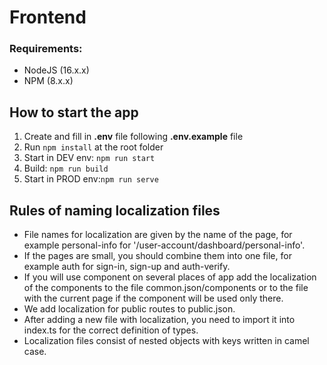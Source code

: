 # Frontend

### Requirements:

- NodeJS (16.x.x)
- NPM (8.x.x)

## How to start the app

1. Create and fill in **.env** file following **.env.example** file
2. Run `npm install` at the root folder
3. Start in DEV env: `npm run start`
4. Build: `npm run build`
5. Start in PROD env:`npm run serve`

## Rules of naming localization files

- File names for localization are given by the name of the page, for example personal-info for '/user-account/dashboard/personal-info'. 
- If the pages are small, you should combine them into one file, for example auth for sign-in, sign-up and auth-verify. 
- If you will use component on several places of app add the localization of the components to the file common.json/components  or to the file with the current page if the component will be used only there. 
- We add localization for public routes to public.json.
- After adding a new file with localization, you need to import it into index.ts for the correct definition of types. 
- Localization files consist of nested objects with keys written in camel case.
